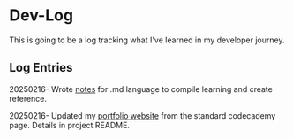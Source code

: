 # Dev-Log
 
 This is going to be a log tracking what I've learned in my developer journey.

## Log Entries

20250216- Wrote [notes](Notes/Markdown.md) for .md language to compile learning and create reference.

20250216- Updated my [portfolio website](https://bencraddock811.github.io) from the standard codecademy page. Details in project README.